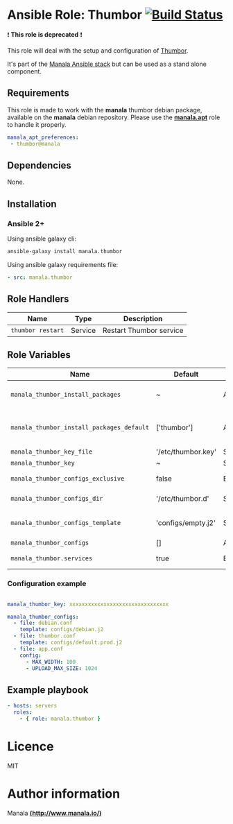 # Ansible Role: Thumbor [![Build Status](https://travis-ci.org/manala/ansible-role-thumbor.svg?branch=master)](https://travis-ci.org/manala/ansible-role-thumbor)

:exclamation: **This role is deprecated** :exclamation:

This role will deal with the setup and configuration of [Thumbor](http://thumbor.org/).

It's part of the [Manala Ansible stack](http://www.manala.io) but can be used as a stand alone component.

## Requirements

This role is made to work with the __manala__ thumbor debian package, available on the __manala__ debian repository. Please use the [**manala.apt**](https://galaxy.ansible.com/manala/apt/) role to handle it properly.

```yaml
manala_apt_preferences:
 - thumbor@manala
```

## Dependencies

None.

## Installation

### Ansible 2+

Using ansible galaxy cli:

```bash
ansible-galaxy install manala.thumbor
```

Using ansible galaxy requirements file:

```yaml
- src: manala.thumbor

```
## Role Handlers

| Name              | Type    | Description             |
| ----------------- | ------- | ----------------------- |
| `thumbor restart` | Service | Restart Thumbor service |

## Role Variables

| Name                                      | Default            | Type    | Description                            |
| ----------------------------------------- | ------------------ | ------- | -------------------------------------- |
| `manala_thumbor_install_packages`         | ~                  | Array   | Dependency packages to install         |
| `manala_thumbor_install_packages_default` | ['thumbor']        | Array   | Default dependency packages to install |
| `manala_thumbor_key_file`                 | '/etc/thumbor.key' | String  | Key file path                          |
| `manala_thumbor_key`                      | ~                  | String  | Key                                    |
| `manala_thumbor_configs_exclusive`        | false              | Boolean | Configurations exclusivity             |
| `manala_thumbor_configs_dir`              | '/etc/thumbor.d'   | String  | Configurations dir path                |
| `manala_thumbor_configs_template`         | 'configs/empty.j2' | String  | Default configurations template path   |
| `manala_thumbor_configs`                  | []                 | Array   | Configurations                         |
| `manala_thumbor.services`                 | true               | Boolean | Handle services                        |

### Configuration example

```yaml

manala_thumbor_key: xxxxxxxxxxxxxxxxxxxxxxxxxxxxxxxx

manala_thumbor_configs:
  - file: debian.conf
    template: configs/debian.j2
  - file: thumbor.conf
    template: configs/default.prod.j2
  - file: app.conf
    config:
      - MAX_WIDTH: 100
      - UPLOAD_MAX_SIZE: 1024
```

## Example playbook

```yaml
- hosts: servers
  roles:
    - { role: manala.thumbor }
```

# Licence

MIT

# Author information

Manala [**(http://www.manala.io/)**](http://www.manala.io)
